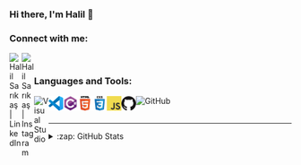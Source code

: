 ### Hi there, I'm Halil  👋 
### Connect with me:
[<img align="left" alt="Halil Sarıkaş | LinkedIn" width="22px" src="https://cdn.jsdelivr.net/npm/simple-icons@v3/icons/linkedin.svg" />](https://www.linkedin.com/in/halil-sar%C4%B1ka%C5%9F-182a6a216/)
[<img align="left" alt="Halil Sarıkaş | Instagram" width="22px" src="https://cdn.jsdelivr.net/npm/simple-icons@v3/icons/instagram.svg" />](https://www.instagram.com/midnight.person/)

<br />

### Languages and Tools:
[<img align="left" alt="Visual Studio" width="26px" src="https://cdn.worldvectorlogo.com/logos/visual-studio-2013.svg" />](https://github.com/HalilSarikas)
[<img align="left" alt="Visual Studio Code" width="26px" src="https://raw.githubusercontent.com/github/explore/80688e429a7d4ef2fca1e82350fe8e3517d3494d/topics/visual-studio-code/visual-studio-code.png" />](https://github.com/HalilSarikas)
[<img align="left" alt="C#" width="26px" src="https://raw.githubusercontent.com/izumin5210/emojipack-for-devicon/master/png/csharp.png" />](https://github.com/HalilSarikas)
[<img align="left" alt="HTML5" width="26px" src="https://raw.githubusercontent.com/github/explore/80688e429a7d4ef2fca1e82350fe8e3517d3494d/topics/html/html.png" />](https://github.com/HalilSarikas)
[<img align="left" alt="CSS3" width="26px" src="https://raw.githubusercontent.com/github/explore/80688e429a7d4ef2fca1e82350fe8e3517d3494d/topics/css/css.png" />](https://github.com/HalilSarikas)
[<img align="left" alt="JavaScript" width="26px" src="https://raw.githubusercontent.com/github/explore/80688e429a7d4ef2fca1e82350fe8e3517d3494d/topics/javascript/javascript.png" />](https://github.com/HalilSarikas)
[<img align="left" alt="GitHub" width="26px" src="https://raw.githubusercontent.com/github/explore/78df643247d429f6cc873026c0622819ad797942/topics/github/github.png" />](https://github.com/HalilSarikas)
[<img align="left" alt="GitHub" height="26" src="https://camo.githubusercontent.com/2fd20815f3b0a17768b1ee8429517c9f2e6ad5943681fbf09b8afed5fc72e306/68747470733a2f2f677265656e7769726569742e636f6d2f77702d636f6e74656e742f75706c6f6164732f323031332f30352f73716c2d7365727665722d65787072657373312e706e67" />](https://github.com/HalilSarikas)


<br />
<br />

---

</details>

<details>
  <summary>:zap: GitHub Stats</summary>

  <img align="left" alt="codeSTACKr's GitHub Stats" src="https://github-readme-stats.vercel.app/api?username=halilsarikas&count_private=true&show_icons=true&theme=radical&hide_rank=false" />

</details>
